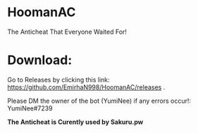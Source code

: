 # HoomanAC
The Anticheat That Everyone Waited For!



# Download:

Go to Releases by clicking this link: https://github.com/EmirhaN998/HoomanAC/releases .

Please DM the owner of the bot (YumiNee) if any errors occur!: YumiNee#7239

**The Anticheat is Curently used by Sakuru.pw**
